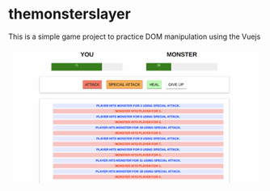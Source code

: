 # themonsterslayer
This is a simple game project to practice DOM manipulation using the Vuejs

<img src="screenshots/game.png">
